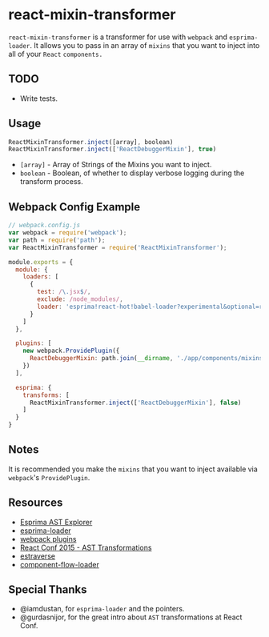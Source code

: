 # react-mixin-transformer

`react-mixin-transformer` is a transformer for use with `webpack` and
`esprima-loader`. It allows you to pass in an array of `mixins` that you want
to inject into all of your `React` `components.`

## TODO

- Write tests.

## Usage

```javascript
ReactMixinTransformer.inject([array], boolean)
ReactMixinTransformer.inject(['ReactDebuggerMixin'], true)
```

- `[array]` - Array of Strings of the Mixins you want to inject.
- `boolean` - Boolean, of whether to display verbose logging during the transform process.


## Webpack Config Example

```javascript
// webpack.config.js
var webpack = require('webpack');
var path = require('path');
var ReactMixinTransformer = require('ReactMixinTransformer');

module.exports = {
  module: {
    loaders: [
      {
        test: /\.jsx$/,
        exclude: /node_modules/,
        loader: 'esprima!react-hot!babel-loader?experimental&optional=runtime'
      }
    ]
  },

  plugins: [
    new webpack.ProvidePlugin({
      ReactDebuggerMixin: path.join(__dirname, './app/components/mixins/ReactDebuggerMixin')
    })
  ],

  esprima: {
    transforms: [
      ReactMixinTransformer.inject(['ReactDebuggerMixin'], false)
    ]
  }
}
```

## Notes

It is recommended you make the `mixins` that you want to inject available via
`webpack`'s `ProvidePlugin`.

## Resources

- [Esprima AST Explorer](http://felix-kling.de/esprima_ast_explorer/)
- [esprima-loader](https://www.npmjs.com/package/esprima-loader)
- [webpack plugins](http://webpack.github.io/docs/list-of-plugins.html#defineplugin)
- [React Conf 2015 - AST Transformations](https://www.youtube.com/watch?v=OZGgVxFxSIs)
- [estraverse](https://github.com/estools/estraverse)
- [component-flow-loader](https://github.com/gurdasnijor/component-flow-loader)

## Special Thanks

- @iamdustan, for `esprima-loader` and the pointers.
- @gurdasnijor, for the great intro about `AST` transformations at React Conf.
